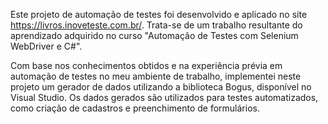 Este projeto de automação de testes foi desenvolvido e aplicado no site https://livros.inoveteste.com.br/. 
Trata-se de um trabalho resultante do aprendizado adquirido no curso "Automação de Testes com Selenium WebDriver e C#". 

Com base nos conhecimentos obtidos e na experiência prévia em automação de testes no meu ambiente de trabalho, implementei neste projeto um gerador de dados utilizando a biblioteca Bogus, 
disponível no Visual Studio. Os dados gerados são utilizados para testes automatizados, como criação de cadastros e preenchimento de formulários.

